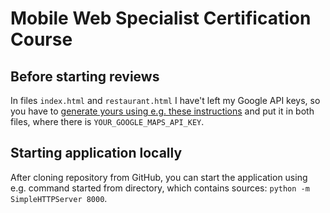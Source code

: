 # Mobile Web Specialist Certification Course

## Before starting reviews

In files ``index.html`` and ``restaurant.html`` I have't left my Google API keys, so you have to [generate yours using e.g. these instructions](https://developers.google.com/maps/documentation/javascript/get-api-key) and put it in both files, where there is ``YOUR_GOOGLE_MAPS_API_KEY``.

## Starting application locally

After cloning repository from GitHub, you can start the application using e.g. command started from directory, which contains sources: ``python -m SimpleHTTPServer 8000``.
